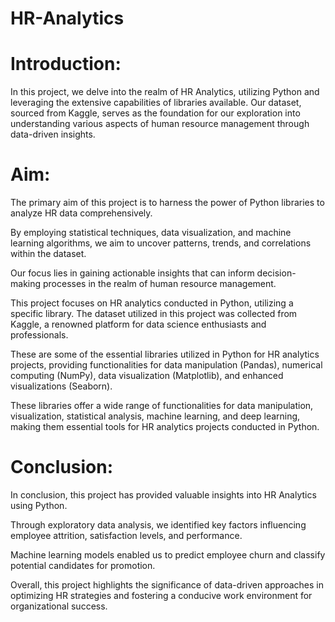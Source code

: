# HR-Analytics

# Introduction:

In this project, we delve into the realm of HR Analytics, utilizing Python and leveraging the extensive capabilities of libraries available. Our dataset, sourced from Kaggle, serves as the foundation for our exploration into understanding various aspects of human resource management through data-driven insights.



# Aim:

The primary aim of this project is to harness the power of Python libraries to analyze HR data comprehensively.

By employing statistical techniques, data visualization, and machine learning algorithms, we aim to uncover patterns, trends, and correlations within the dataset.

Our focus lies in gaining actionable insights that can inform decision-making processes in the realm of human resource management.

This project focuses on HR analytics conducted in Python, utilizing a specific library. The dataset utilized in this project was collected from Kaggle, a renowned platform for data science enthusiasts and professionals.

These are some of the essential libraries utilized in Python for HR analytics projects, providing functionalities for data manipulation (Pandas), numerical computing (NumPy), data visualization (Matplotlib), and enhanced visualizations (Seaborn).

These libraries offer a wide range of functionalities for data manipulation, visualization, statistical analysis, machine learning, and deep learning, making them essential tools for HR analytics projects conducted in Python.


# Conclusion:

In conclusion, this project has provided valuable insights into HR Analytics using Python.

Through exploratory data analysis, we identified key factors influencing employee attrition, satisfaction levels, and performance.

Machine learning models enabled us to predict employee churn and classify potential candidates for promotion.

Overall, this project highlights the significance of data-driven approaches in optimizing HR strategies and fostering a conducive work environment for organizational success.
